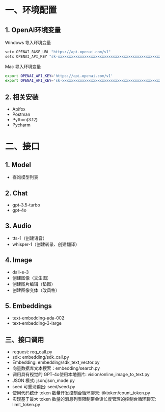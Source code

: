 # 一、环境配置
## 1. OpenAI环境变量
Windows 导入环境变量
```bash
setx OPENAI_BASE_URL "https://api.openai.com/v1"
setx OPENAI_API_KEY "sk-xxxxxxxxxxxxxxxxxxxxxxxxxxxxxxxxxxxxxxxxxxxxxxxx"
```
Mac 导入环境变量
```bash
export OPENAI_API_KEY='https://api.openai.com/v1'
export OPENAI_API_KEY='sk-xxxxxxxxxxxxxxxxxxxxxxxxxxxxxxxxxxxxxxxxxxxxxxxx'
```
## 2. 相关安装
 - Apifox
 - Postman
 - Python(3.12)
 - Pycharm
# 二、接口
## 1. Model
 - 查询模型列表
## 2. Chat
 - gpt-3.5-turbo
 - gpt-4o
## 3. Audio
 - tts-1（创建语音）
 - whisper-1（创建转录、创建翻译）
## 4. Image
 - dall-e-3
 - 创建图像（文生图）
 - 创建图片编辑（垫图）
 - 创建图像变体（改风格）
## 5. Embeddings
 - text-embedding-ada-002
 - text-embedding-3-large
## 三、接口调用
 - request: req_call.py
 - sdk: embedding/sdk_call.py
 - Embedding: embedding/sdk_text_vector.py
 - 向量数据库文本搜索：embedding/search.py
 - 调用具有视觉的 GPT-4o使用本地图片: vision/online_image_to_text.py
 - JSON 模式: json/json_mode.py
 - seed 可重现输出: seed/seed.py
 - 使用代码统计 token 数量开发控制台循环聊天: tiktoken/count_token.py
 - 实现基于最大 token 数量的消息列表限制带会话长度管理的控制台循环聊天: limit_token.py